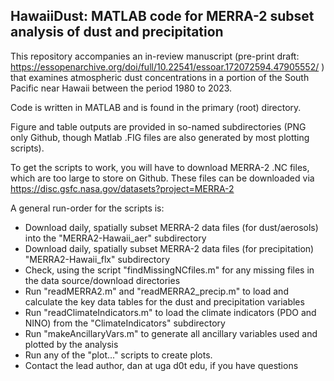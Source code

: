 ## **HawaiiDust**: MATLAB code for MERRA-2 subset analysis of dust and precipitation

This repository accompanies an in-review manuscript (pre-print draft: https://essopenarchive.org/doi/full/10.22541/essoar.172072594.47905552/ ) that examines atmospheric dust concentrations in a portion of the South Pacific near Hawaii between the period 1980 to 2023. 

Code is written in MATLAB and is found in the primary (root) directory. 

Figure and table outputs are provided in so-named subdirectories (PNG only Github, though Matlab .FIG files are also generated by most plotting scripts).

To get the scripts to work, you will have to download MERRA-2 .NC files, which are too large to store on Github. These files can be downloaded via https://disc.gsfc.nasa.gov/datasets?project=MERRA-2

A general run-order for the scripts is:
- Download daily, spatially subset MERRA-2 data files (for dust/aerosols) into the "MERRA2-Hawaii_aer" subdirectory
- Download daily, spatially subset MERRA-2 data files (for precipitation) "MERRA2-Hawaii_flx" subdirectory
- Check, using the script "findMissingNCfiles.m" for any missing files in the data source/download directories
- Run "readMERRA2.m" and "readMERRA2_precip.m" to load and calculate the key data tables for the dust and precipitation variables
- Run "readClimateIndicators.m" to load the climate indicators (PDO and NINO) from the "ClimateIndicators" subdirectory
- Run "makeAncillaryVars.m" to generate all ancillary variables used and plotted by the analysis
- Run any of the "plot..." scripts to create plots.
- Contact the lead author, dan at uga d0t edu, if you have questions
